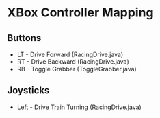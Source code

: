 # XBox Controller Mapping

## Buttons
* LT - Drive Forward (RacingDrive.java)
* RT - Drive Backward (RacingDrive.java)
* RB - Toggle Grabber (ToggleGrabber.java)


## Joysticks
* Left - Drive Train Turning (RacingDrive.java)
